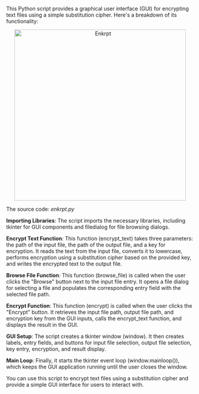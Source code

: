 This Python script provides a graphical user interface (GUI) for encrypting text files using a simple substitution cipher. Here's a breakdown of its functionality:

<p align="center">
	<img width="460" alt="Enkrpt" src="https://github.com/jogamel/substitution_cipher_encryption/assets/123499578/ff90463f-7768-4545-9c11-3e1c46a4d89c">
</p>

The source code: *enkrpt.py*

**Importing Libraries**: The script imports the necessary libraries, including tkinter for GUI components and filedialog for file browsing dialogs.

**Encrypt Text Function**: This function (encrypt_text) takes three parameters: the path of the input file, the path of the output file, and a key for encryption. It reads the text from the input file, converts it to lowercase, performs encryption using a substitution cipher based on the provided key, and writes the encrypted text to the output file.

**Browse File Function**: This function (browse_file) is called when the user clicks the "Browse" button next to the input file entry. It opens a file dialog for selecting a file and populates the corresponding entry field with the selected file path.

**Encrypt Function**: This function (encrypt) is called when the user clicks the "Encrypt" button. It retrieves the input file path, output file path, and encryption key from the GUI inputs, calls the encrypt_text function, and displays the result in the GUI.

**GUI Setup**: The script creates a tkinter window (window). It then creates labels, entry fields, and buttons for input file selection, output file selection, key entry, encryption, and result display.

**Main Loop**: Finally, it starts the tkinter event loop (window.mainloop()), which keeps the GUI application running until the user closes the window.

You can use this script to encrypt text files using a substitution cipher and provide a simple GUI interface for users to interact with.
